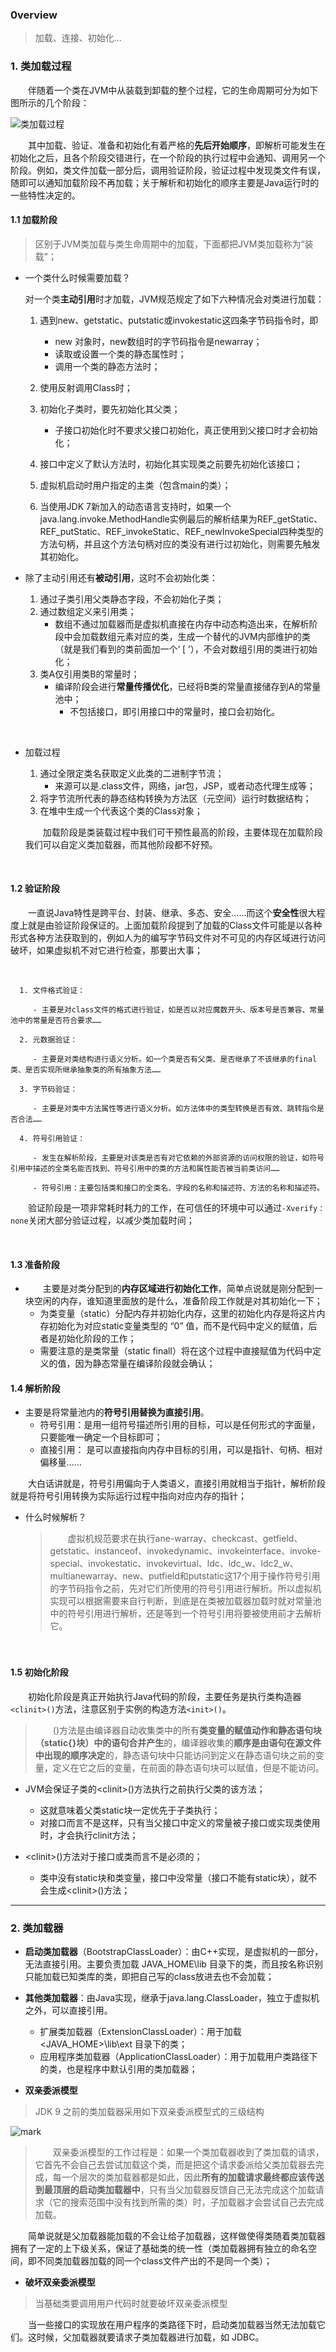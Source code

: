 ### 0verview

> 加载、连接、初始化...

### 1. 类加载过程

　　伴随着一个类在JVM中从装载到卸载的整个过程，它的生命周期可分为如下图所示的几个阶段：

![类加载过程](D:/OneDrive/_mine/docsify/_img/NxT5h7X2gcSs.png)

　　其中加载、验证、准备和初始化有着严格的**先后开始顺序**，即解析可能发生在初始化之后，且各个阶段交错进行，在一个阶段的执行过程中会通知、调用另一个阶段。例如，类文件加载一部分后，调用验证阶段，验证过程中发现类文件有误，随即可以通知加载阶段不再加载；关于解析和初始化的顺序主要是Java运行时的一些特性决定的。



#### 1.1 加载阶段

> 区别于JVM类加载与类生命周期中的加载，下面都把JVM类加载称为“装载”；

- 一个类什么时候需要加载？

  对一个类**主动引用**时才加载，JVM规范规定了如下六种情况会对类进行加载：

  1. 遇到new、getstatic、putstatic或invokestatic这四条字节码指令时，即
     - new 对象时，new数组时的字节码指令是newarray；
     - 读取或设置一个类的静态属性时；
     - 调用一个类的静态方法时；
  2. 使用反射调用Class时；
  3. 初始化子类时，要先初始化其父类；
     - 子接口初始化时不要求父接口初始化，真正使用到父接口时才会初始化；
  4. 接口中定义了默认方法时，初始化其实现类之前要先初始化该接口；
  5. 虚拟机启动时用户指定的主类（包含main的类）；

  6. 当使用JDK 7新加入的动态语言支持时，如果一个java.lang.invoke.MethodHandle实例最后的解析结果为REF_getStatic、REF_putStatic、REF_invokeStatic、REF_newInvokeSpecial四种类型的方法句柄，并且这个方法句柄对应的类没有进行过初始化，则需要先触发其初始化。
     <br/>

- 除了主动引用还有**被动引用**，这时不会初始化类：

  1. 通过子类引用父类静态字段，不会初始化子类；
  2. 通过数组定义来引用类；
     - 数组不通过加载器而是虚拟机直接在内存中动态构造出来，在解析阶段中会加载数组元素对应的类，生成一个替代的JVM内部维护的类（就是我们看到的类前面加一个‘ [ ’），不会对数组引用的类进行初始化；
  3. 类A仅引用类B的常量时；
     - 编译阶段会进行**常量传播优化**，已经将B类的常量直接储存到A的常量池中；
       - 不包括接口，即引用接口中的常量时，接口会初始化。

<br/>

- 加载过程

  1. 通过全限定类名获取定义此类的二进制字节流；
     - 来源可以是.class文件，网络，jar包，JSP，或者动态代理生成等；
  2. 将字节流所代表的静态结构转换为方法区（元空间）运行时数据结构；
  3. 在堆中生成一个代表这个类的Class对象；

  　　加载阶段是类装载过程中我们可干预性最高的阶段，主要体现在加载阶段我们可以自定义类加载器，而其他阶段都不好预。

<br/>

#### 1.2 验证阶段

 　　一直说Java特性是跨平台、封装、继承、多态、安全......而这个**安全性**很大程度上就是由验证阶段保证的。上面加载阶段提到了加载的Class文件可能是以各种形式各种方法获取到的，例如人为的编写字节码文件对不可见的内存区域进行访问破坏，如果虚拟机不对它进行检查，那要出大事；

   <br/>

      1. 文件格式验证：
    
         - 主要是对class文件的格式进行验证，如是否以对应魔数开头、版本号是否兼容、常量池中的常量是否符合要求……
    
      2. 元数据验证：
    
         - 主要是对类结构进行语义分析。如一个类是否有父类、是否继承了不该继承的final类、是否实现所继承抽象类的所有抽象方法……
    
      3. 字节码验证：
    
         - 主要是对类中方法属性等进行语义分析。如方法体中的类型转换是否有效、跳转指令是否合法……
    
      4. 符号引用验证：
    
         - 发生在解析阶段，主要是对该类是否有对它依赖的外部资源的访问权限的验证，如符号引用中描述的全类名能否找到、符号引用中的类的方法和属性能否被当前类访问……
    
         - 符号引用：主要包括类和接口的全类名、字段的名称和描述符、方法的名称和描述符。


　　验证阶段是一项非常耗时耗力的工作，在可信任的环境中可以通过`-Xverify：none`关闭大部分验证过程，以减少类加载时间；

<br/>

#### 1.3 准备阶段

- 　　主要是对类分配到的**内存区域进行初始化工作**，简单点说就是刚分配到一块空闲的内存，谁知道里面放的是什么，准备阶段工作就是对其初始化一下；
    - 为类变量（static）分配内存并初始化内存，这里的初始化内存是将这片内存初始化为对应static变量类型的 “0” 值，而不是代码中定义的赋值，后者是初始化阶段的工作；
    - 需要注意的是类常量（static finall）将在这个过程中直接赋值为代码中定义的值，因为静态常量在编译阶段就会确认；



#### 1.4 解析阶段

- 主要是将常量池内的**符号引用替换为直接引用**。
  - 符号引用：是用一组符号描述所引用的目标，可以是任何形式的字面量，只要能唯一确定一个目标即可；
  - 直接引用： 是可以直接指向内存中目标的引用，可以是指针、句柄、相对偏移量……

　　大白话讲就是，符号引用偏向于人类语义，直接引用就相当于指针，解析阶段就是将符号引用转换为实际运行过程中指向对应内存的指针；

- 什么时候解析？

  > 　　虚拟机规范要求在执行ane-warray、checkcast、getfield、getstatic、instanceof、invokedynamic、invokeinterface、invoke-special、invokestatic、invokevirtual、ldc、ldc_w、ldc2_w、multianewarray、new、putfield和putstatic这17个用于操作符号引用的字节码指令之前，先对它们所使用的符号引用进行解析。所以虚拟机实现可以根据需要来自行判断，到底是在类被加载器加载时就对常量池中的符号引用进行解析，还是等到一个符号引用将要被使用前才去解析它。
  
  　

#### 1.5 初始化阶段

　　初始化阶段是真正开始执行Java代码的阶段，主要任务是执行类构造器`<clinit>()`方法，注意区别于实例的构造方法`<init>()`。

> 　　<clinit>()方法是由编译器自动收集类中的所有**类变量的赋值动作和静态语句块（static{}块）中的语句合并产生**的，编译器收集的**顺序是由语句在源文件中出现的顺序决定**的，静态语句块中只能访问到定义在静态语句块之前的变量，定义在它之后的变量，在前面的静态语句块可以赋值，但是不能访问。

- JVM会保证子类的\<clinit>()方法执行之前执行父类的该方法；

  - 这就意味着父类static块一定优先于子类执行；
  - 对接口而言不是这样，只有当父接口中定义的常量被子接口或实现类使用时，才会执行clinit方法；

  

- \<clinit>()方法对于接口或类而言不是必须的；

  - 类中没有static块和类变量，接口中没常量（接口不能有static块），就不会生成\<clinit>()方法；




---

### 2. 类加载器

- **启动类加载器**（BootstrapClassLoader）：由C++实现，是虚拟机的一部分，无法直接引用。主要负责加载 JAVA_HOME\lib 目录下的类，而且按名称识别只能加载已知类库的类，即把自己写的class放进去也不会加载；
- **其他类加载器**：由Java实现，继承于java.lang.ClassLoader，独立于虚拟机之外，可以直接引用。
  - 扩展类加载器（ExtensionClassLoader）：用于加载 <JAVA_HOME>\lib\ext 目录下的类；
  - 应用程序类加载器（ApplicationClassLoader）：用于加载用户类路径下的类，也是程序中默认引用的类加载器；

- **双亲委派模型**

> JDK 9 之前的类加载器采用如下双亲委派模型式的三级结构

![mark](http://image.henrykang.site/blog/20200310/ppln7eXw3rsQ.png)

> 　　双亲委派模型的工作过程是：如果一个类加载器收到了类加载的请求，它首先不会自己去尝试加载这个类，而是把这个请求委派给父类加载器去完成，每一个层次的类加载器都是如此，因此**所有的加载请求最终都应该传送到最顶层的启动类加载器中**，只有当父加载器反馈自己无法完成这个加载请求（它的搜索范围中没有找到所需的类）时，子加载器才会尝试自己去完成加载。

　　简单说就是父加载器能加载的不会让给子加载器，这样做使得类随着类加载器拥有了一定的上下级关系，保证了基础类的统一性（类加载器拥有独立的命名空间，即不同类加载器加载的同一个class文件产出的不是同一个类）；

- **破坏双亲委派模型**

> 当基础类要调用用户代码时就要破坏双亲委派模型

　　当一些接口的实现放在用户程序的类路径下时，启动类加载器当然无法加载它们。这时候，父加载器就要请求子类加载器进行加载，如 JDBC。

